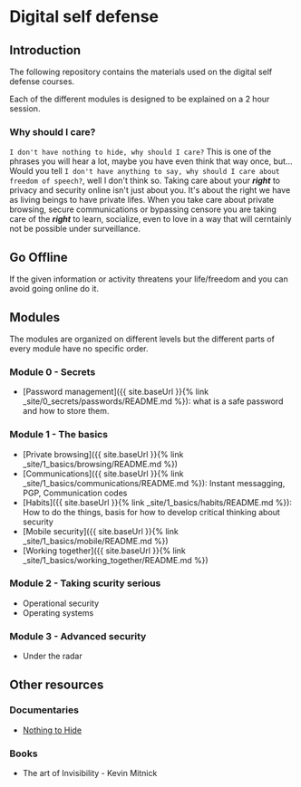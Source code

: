 # Digital self defense

## Introduction

The following repository contains the materials used on the digital self defense courses.

Each of the different modules is designed to be explained on a 2 hour session.

### Why should I care?

`I don't have nothing to hide, why should I care?` This is one of the phrases you will hear a lot, maybe you have even think that way once, but...
Would you tell `I don't have anything to say, why should I care about freedom of speech?`, well I don't think so.
Taking care about your ***right*** to privacy and security online isn't just about you. It's about the right we have as living beings to have private lifes. When you take care about private browsing, secure communications or bypassing censore you are taking care of the ***right*** to learn, socialize, even to love in a way that will cerntainly not be possible under surveillance.

## Go Offline

If the given information or activity threatens your life/freedom and you can avoid going online do it.

## Modules

The modules are organized on different levels but the different parts of every module have no specific order.

### Module 0 - Secrets

- [Password management]({{ site.baseUrl }}{% link _site/0_secrets/passwords/README.md %}): what is a safe password and how to store them.

### Module 1 - The basics

- [Private browsing]({{ site.baseUrl }}{% link _site/1_basics/browsing/README.md %})
- [Communications]({{ site.baseUrl }}{% link _site/1_basics/communications/README.md %}): Instant messagging, PGP, Communication codes
- [Habits]({{ site.baseUrl }}{% link _site/1_basics/habits/README.md %}): How to do the things, basis for how to develop critical thinking about security
- [Mobile security]({{ site.baseUrl }}{% link _site/1_basics/mobile/README.md %})
- [Working together]({{ site.baseUrl }}{% link _site/1_basics/working_together/README.md %})

### Module 2 - Taking scurity serious

- Operational security
- Operating systems

### Module 3 - Advanced security

- Under the radar

## Other resources

### Documentaries

- [Nothing to Hide](https://vimeo.com/nothingtohide)

### Books

- The art of Invisibility - Kevin Mitnick
